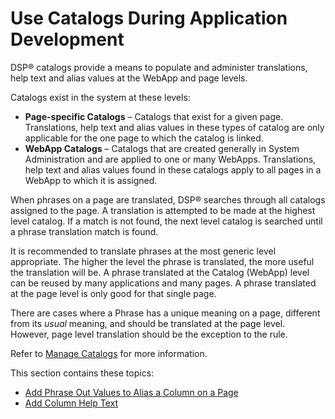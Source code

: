# Use Catalogs During Application Development

DSP® catalogs provide a means to populate and administer translations,
help text and alias values at the WebApp and page levels.

Catalogs exist in the system at these levels:

  - **Page-specific Catalogs** – Catalogs that exist for a given page.
    Translations, help text and alias values in these types of catalog
    are only applicable for the one page to which the catalog is linked.
  - **WebApp Catalogs** – Catalogs that are created generally in System
    Administration and are applied to one or many WebApps. Translations,
    help text and alias values found in these catalogs apply to all
    pages in a WebApp to which it is assigned.

When phrases on a page are translated, DSP® searches through all
catalogs assigned to the page. A translation is attempted to be made at
the highest level catalog. If a match is not found, the next level
catalog is searched until a phrase translation match is found.

It is recommended to translate phrases at the most generic level
appropriate. The higher the level the phrase is translated, the more
useful the translation will be. A phrase translated at the Catalog
(WebApp) level can be reused by many applications and many pages. A
phrase translated at the page level is only good for that single page.

There are cases where a Phrase has a unique meaning on a page, different
from its *usual* meaning, and should be translated at the page level.
However, page level translation should be the exception to the rule.

Refer to [Manage Catalogs](Manage_Catalogs.htm) for more information.

This section contains these topics:

  - [Add Phrase Out Values to Alias a Column on a
    Page](Add_Phrase_Out_Values_to_Alias_a_Column_on_a_Page.htm)
  - [Add Column Help Text](../../WebApp_Dev/Add_Column_Help_Text.htm)
